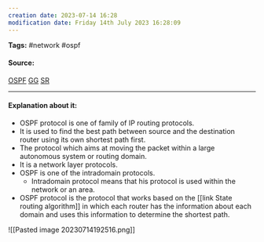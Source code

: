 ```yaml
---
creation date: 2023-07-14 16:28
modification date: Friday 14th July 2023 16:28:09
---
```


**Tags:** #network #ospf

#### Source:
[OSPF](https://www.cloudflare.com/learning/network-layer/what-is-routing/)
[GG](https://www.geeksforgeeks.org/open-shortest-path-first-ospf-protocol-states/)
[SR](https://www.scaler.com/topics/ospf-protocol/)

--------------------------------------

#### Explanation about it:

* OSPF protocol is one of family of IP routing protocols.
* It is used to find the best path between source and the destination router using its own shortest path first.
* The protocol which aims at moving the packet within a large autonomous system or routing domain.
* It is a network layer protocols.
* OSPF is one of the intradomain protocols.
	* Intradomain protocol means that his protocol is used within the network or an area.
* OSPF protocol is the protocol that works based on the [[link State routing algorithm]] in which each router has the information about each domain and uses this information to determine the shortest path.

![[Pasted image 20230714192516.png]]

